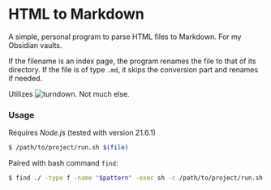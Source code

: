 # HTML to Markdown

A simple, personal program to parse HTML files to Markdown. For my Obsidian vaults.

If the filename is an index page, the program renames the file to that of its directory. If the file is of type `.md`, it skips the conversion part and renames if needed.

Utilizes ![turndown](https://github.com/mixmark-io/turndown). Not much else.

### Usage

Requires *Node.js* (tested with version 21.6.1)

```bash
$ /path/to/project/run.sh $(file)
```

Paired with bash command `find`:

```bash
$ find ./ -type f -name "$pattern" -exec sh -c /path/to/project/run.sh '{}' \; 
```